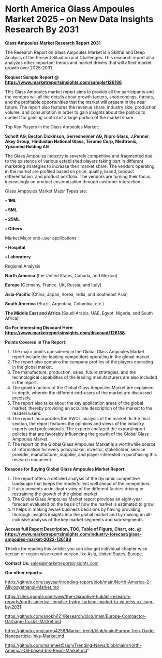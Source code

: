 # North America Glass Ampoules Market 2025 – on New Data Insights Research By 2031

<strong>Glass Ampoules Market Research Report 2031</strong>

The Research Report on Glass Ampoules Market is a Skillful and Deep Analysis of the Present Situation and Challenges. This research report also analyzes other important trends and market drivers that will affect market growth over 2025-2031.

<strong>Request Sample Report @ <a href=https://www.marketreportsinsights.com/sample/126188>https://www.marketreportsinsights.com/sample/126188</a></strong>

This Glass Ampoules market report aims to provide all the participants and the vendors will all the details about growth factors, shortcomings, threats, and the profitable opportunities that the market will present in the near future. The report also features the revenue share, industry size, production volume, and consumption in order to gain insights about the politics to contest for gaining control of a large portion of the market share.

Top Key Players in the Glass Ampoules Market:

<strong>Schott AG, Becton Dickinson, Gerresheimer AG, Nipro Glass, J.Penner, Akey Group, Hindustan National Glass, Terumo Corp, Medtronic, Ypsomed Holding AG</strong>

The Glass Ampoules Industry is severely competitive and fragmented due to the existence of various established players taking part in different marketing strategies to increase their market share. The vendors operating in the market are profiled based on price, quality, brand, product differentiation, and product portfolio. The vendors are turning their focus increasingly on product customization through customer interaction.

Glass Ampoules Market Major Types are:

<strong>• 1ML

• 5ML

• 25ML

• Others</strong>

Market Major end-user applications :

<strong>• Hospital

• Laboratory</strong>

Regional Analysis

</u><strong><b>North America</b></strong> (the United States, Canada, and Mexico)

<strong><b>Europe </b></strong>(Germany, France, UK, Russia, and Italy)

<strong><b>Asia-Pacific</b></strong> (China, Japan, Korea, India, and Southeast Asia)

<strong><b>South America</b></strong> (Brazil, Argentina, Colombia, etc.)

<strong><b>The Middle East and Africa</b></strong> (Saudi Arabia, UAE, Egypt, Nigeria, and South Africa)

<strong>Go For Interesting Discount Here: <a href=https://www.marketreportsinsights.com/discount/126188>https://www.marketreportsinsights.com/discount/126188</a></strong>

<strong>Points Covered in The Report:</strong>
<ol>
  <li>The major points considered in the Global Glass Ampoules Market report include the leading competitors operating in the global market.</li>
  <li>The report also contains the company profiles of the players operating in the global market.</li>
  <li>The manufacture, production, sales, future strategies, and the technological capabilities of the leading manufacturers are also included in the report.</li>
  <li>The growth factors of the Global Glass Ampoules Market are explained in-depth, wherein the different end-users of the market are discussed precisely.</li>
  <li>The report also talks about the key application areas of the global market, thereby providing an accurate description of the market to the readers/users.</li>
  <li>The report incorporates the SWOT analysis of the market. In the final section, the report features the opinions and views of the industry experts and professionals. The experts analyzed the export/import policies that are favorably influencing the growth of the Global Glass Ampoules Market.</li>
  <li>The report on the Global Glass Ampoules Market is a worthwhile source of information for every policymaker, investor, stakeholder, service provider, manufacturer, supplier, and player interested in purchasing this research document.</li>
</ol>
<strong>Reasons for Buying Global Glass Ampoules Market Report:</strong>

<ol>
  <li>The report offers a detailed analysis of the dynamic competitive landscape that keeps the reader/client well ahead of the competitors.</li>
  <li>It also presents an in-depth view of the different factors driving or restraining the growth of the global market.</li>
  <li>The Global Glass Ampoules Market report provides an eight-year forecast evaluated on the basis of how the market is estimated to grow.</li>
  <li>It helps in making aware business decisions by having providing thorough insights insights into the global market and by making an all-inclusive analysis of the key market segments and sub-segments.</li>
</ol>
<strong>Access full Report Description, TOC, Table of Figure, Chart, etc. @ <a href=https://www.marketreportsinsights.com/industry-forecast/glass-ampoules-market-2022-126188>https://www.marketreportsinsights.com/industry-forecast/glass-ampoules-market-2022-126188</a></strong>


Thanks for reading this article; you can also get individual chapter wise section or region wise report version like Asia, United States, Europe.

<strong>Contact Us:</strong>
sales@marketreportsinsights.com

<strong>Our other reports:</strong>

<a href=https://github.com/sayysaif/trending-report/blob/main/North-America-2-Allyloxyethanol-Market.md>https://github.com/sayysaif/trending-report/blob/main/North-America-2-Allyloxyethanol-Market.md</a>

<a href=https://sites.google.com/view/the-disruptive-hub/all-research-reports/north-america-impulse-hydro-turbine-market-to-witness-xx-cagr-by-2031>https://sites.google.com/view/the-disruptive-hub/all-research-reports/north-america-impulse-hydro-turbine-market-to-witness-xx-cagr-by-2031</a>

<a href=https://github.com/anokhi121/Research/blob/main/Europe-Compactor-Garbage-Trucks-Market.md>https://github.com/anokhi121/Research/blob/main/Europe-Compactor-Garbage-Trucks-Market.md</a>

<a href=https://github.com/cargo4256/Market-trend/blob/main/Europe-Iron-Oxide-Nanoparticle-Inks-Market.md>https://github.com/cargo4256/Market-trend/blob/main/Europe-Iron-Oxide-Nanoparticle-Inks-Market.md</a>

<a href=https://github.com/manmeet5sigh/Trending-News/blob/main/North-America-Oil-based-Ink-Resin-Market.md>https://github.com/manmeet5sigh/Trending-News/blob/main/North-America-Oil-based-Ink-Resin-Market.md</a>"
